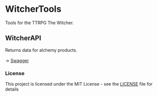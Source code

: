 # WitcherTools
Tools for the  TTRPG The Witcher.

## WitcherAPI
Returns data for alchemy products. <br><br>
-> [Swagger](https://witcherapi.azurewebsites.net/)

### License
This project is licensed under the MIT License - see the [LICENSE](LICENSE) file for details


